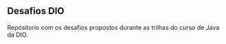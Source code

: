 ## Desafios DIO 

Repósitorio com os desafios propostos durante as trilhas do curso de Java da DIO.

